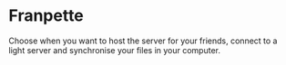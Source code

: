 # Franpette
Choose when you want to host the server for your friends, connect to a light server and synchronise your files in your computer.
